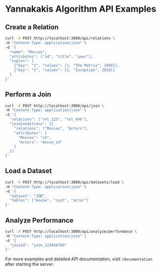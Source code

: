# Yannakakis Algorithm API Examples

## Create a Relation

```bash
curl -X POST http://localhost:3000/api/relations \
-H "Content-Type: application/json" \
-d '{
  "name": "Movies",
  "attributes": ["id", "title", "year"],
  "tuples": [
    {"key": "1", "values": [1, "The Matrix", 1999]},
    {"key": "2", "values": [2, "Inception", 2010]}
  ]
}'
```

## Perform a Join

```bash
curl -X POST http://localhost:3000/api/join \
-H "Content-Type: application/json" \
-d '{
  "relations": ["rel_123", "rel_456"],
  "joinConditions": [{
    "relations": ["Movies", "Actors"],
    "attributes": {
      "Movies": "id",
      "Actors": "movie_id"
    }
  }]
}'
```

## Load a Dataset

```bash
curl -X POST http://localhost:3000/api/datasets/load \
-H "Content-Type: application/json" \
-d '{
  "dataset": "JOB",
  "tables": ["movie", "cast", "actor"]
}'
```

## Analyze Performance

```bash
curl -X POST http://localhost:3000/api/analyze/performance \
-H "Content-Type: application/json" \
-d '{
  "joinId": "join_123456789"
}'
```

For more examples and detailed API documentation, visit `/documentation` after starting the server.